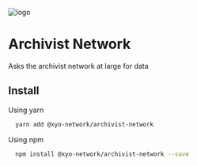 [logo]: https://www.xy.company/img/home/logo_xy.png

![logo]

# Archivist Network

Asks the archivist network at large for data

## Install

Using yarn

```sh
  yarn add @xyo-network/archivist-network
```

Using npm

```sh
  npm install @xyo-network/archivist-network --save
```